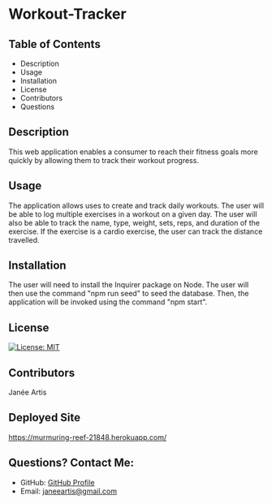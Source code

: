 # Workout-Tracker

## Table of Contents
* Description
* Usage
* Installation
* License
* Contributors
* Questions
  
  
## Description
This web application enables a consumer to reach their fitness goals more quickly by allowing them to track their workout progress. 
  
## Usage
The application allows uses to create and track daily workouts. The user will be able to log multiple exercises in a workout on a given day. The user will also be able to track the name, type, weight, sets, reps, and duration of the exercise. If the exercise is a cardio exercise, the user can track the distance travelled. 
  
## Installation
The user will need to install the Inquirer package on Node. The user will then use the command "npm run seed" to seed the database. Then, the application will be invoked using the command "npm start".
  
## License
[![License: MIT](https://img.shields.io/badge/License-MIT-yellow.svg)](https://opensource.org/licenses/MIT)
  
## Contributors
Janée Artis

## Deployed Site
https://murmuring-reef-21848.herokuapp.com/
  
## Questions? Contact Me:
* GitHub: [GitHub Profile](https://github.com/janeeart)
* Email: janeeartis@gmail.com